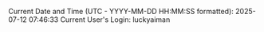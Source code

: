 Current Date and Time (UTC - YYYY-MM-DD HH:MM:SS formatted): 2025-07-12 07:46:33
Current User's Login: luckyaiman
